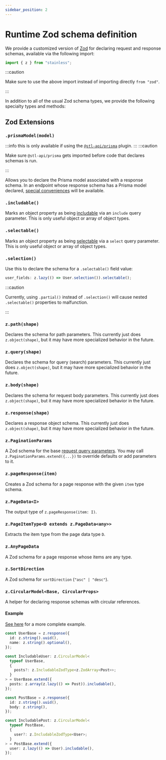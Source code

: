 ```yaml
---
sidebar_position: 2
---
```


# Runtime Zod schema definition

We provide a customized version of [Zod](https://zod.dev/) for declaring request and response schemas,
available via the following import:

```ts
import { z } from "stainless";
```

:::caution

Make sure to use the above import instead of importing directly `from "zod"`.

:::

In addition to all of the usual Zod schema types, we provide the following specialty types and methods:

## Zod Extensions

### `.prismaModel(model)`

:::info
this is only available if using the [`@stl-api/prisma`](/stl/prisma/getting-started) plugin.
:::
:::caution

Make sure `@stl-api/prisma` gets imported before code that declares schemas is run.

:::

Allows you to declare the Prisma model associated with a response schema. In an endpoint whose
response schema has a Prisma model declared, [special conveniences](/stl/prisma/getting-started#perform-crud-operations-on-response-prismamodel) will be available.

### `.includable()`

Marks an object property as being [includable](/stl/inclusion) via an `include` query parameter.
This is only useful object or array of object types.

### `.selectable()`

Marks an object property as being [selectable](/stl/selection) via a `select` query parameter.
This is only useful object or array of object types.

### `.selection()`

Use this to declare the schema for a `.selectable()` field value:

```ts
user_fields: z.lazy(() => User.selection()).selectable();
```

:::caution

Currently, using `.partial()` instead of `.selection()` will cause nested
`.selectable()` properties to malfunction.

:::

### `z.path(shape)`

Declares the schema for path parameters. This currently just does `z.object(shape)`,
but it may have more specialized behavior in the future.

### `z.query(shape)`

Declares the schema for query (search) parameters. This currently just does `z.object(shape)`,
but it may have more specialized behavior in the future.

### `z.body(shape)`

Declares the schema for request body parameters. This currently just does `z.object(shape)`,
but it may have more specialized behavior in the future.

### `z.response(shape)`

Declares a response object schema. This currently just does `z.object(shape)`,
but it may have more specialized behavior in the future.

### `z.PaginationParams`

A Zod schema for the base [request query parameters](#request-query-parameters). You may call `z.PaginationParams.extend({...})` to override defaults or add parameters to it.

### `z.pageResponse(item)`

Creates a Zod schema for a page response with the given `item` type
schema.

### `z.PageData<I>`

The output type of `z.pageResponse(item: I)`.

### `z.PageItemType<D extends z.PageData<any>>`

Extracts the item type from the page data type `D`.

### `z.AnyPageData`

A Zod schema for a page response whose items are any type.

### `z.SortDirection`

A Zod schema for `sortDirection` (`"asc" | "desc"`).

### `z.CircularModel<Base, CircularProps>`

A helper for declaring response schemas with circular references.

#### Example

[See here](/stl/inclusion#implementing-inclusion-with-circular-associations) for a
more complete example.

```ts
const UserBase = z.response({
  id: z.string().uuid(),
  name: z.string().optional(),
});

const IncludableUser: z.CircularModel<
  typeof UserBase,
  {
    posts?: z.IncludableZodType<z.ZodArray<Post>>;
  }
> = UserBase.extend({
  posts: z.array(z.lazy(() => Post)).includable(),
});

const PostBase = z.response({
  id: z.string().uuid(),
  body: z.string(),
});

const IncludablePost: z.CircularModel<
  typeof PostBase,
  {
    user?: z.IncludableZodType<User>;
  }
> = PostBase.extend({
  user: z.lazy(() => User).includable(),
});
```